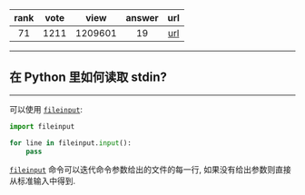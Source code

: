 
| rank | vote | view | answer | url |
|:-:|:-:|:-:|:-:|:-:|
|71|1211|1209601|19| [url](http://stackoverflow.com/questions/1450393/how-do-you-read-from-stdin-in-python) |
***

## 在 Python 里如何读取 stdin?

***

可以使用 [`fileinput`](http://docs.python.org/library/fileinput.html):

```python
import fileinput

for line in fileinput.input():
    pass
```

[`fileinput`](http://docs.python.org/library/fileinput.html) 命令可以迭代命令参数给出的文件的每一行, 如果没有给出参数则直接从标准输入中得到.